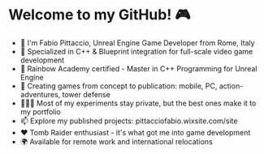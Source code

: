 # Welcome to my GitHub! 🎮

- 🫡 I'm Fabio Pittaccio, Unreal Engine Game Developer from Rome, Italy
- 🎯 Specialized in C++ & Blueprint integration for full-scale video game development
- 🌈 Rainbow Academy certified - Master in C++ Programming for Unreal Engine
- 🚀 Creating games from concept to publication: mobile, PC, action-adventures, tower defense
- 🧑🏻‍💻 Most of my experiments stay private, but the best ones make it to my portfolio
- 📫 Explore my published projects: pittacciofabio.wixsite.com/site
- ❤️ Tomb Raider enthusiast - it's what got me into game development
- 🌍 Available for remote work and international relocations
